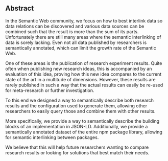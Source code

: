 ## Abstract
<!-- Context      -->
In the Semantic Web community,
we focus on how to best interlink data so data relations can be discovered
and various data sources can be combined such that the result is more than the sum of its parts.
Unfortunately there are still many areas where the semantic interlinking of data is sorely lacking.
Even not all data published by researchers is semantically annotated,
which can limit the growth rate of the Semantic Web.
<!-- Need         -->
One of these areas is the publication of research experiment results.
Quite often when publishing new research ideas,
this is accompanied by an evaluation of this idea,
proving how this new idea compares to the current state of the art in a multitude of dimensions.
However, these results are rarely published in such a way
that the actual results can easily be re-used for meta-research or further investigation.
<!-- Task         -->
To this end we designed a way to semantically describe both research results
and the configuration used to generate them,
allowing other researchers to easily query those
and combine them with other results.
<!-- Object       -->
More specifically,
we provide a way to semantically describe the building blocks of an implementation in JSON-LD.
Additionally, we provide a semantically annotated dataset of the entire npm package library,
allowing for semantic interlinking between packages.
<!-- Findings     -->
<!-- Conclusion   -->
We believe that this will help future researchers wanting to compare research results
or looking for solutions that best match their needs.
<!-- Perspectives -->
